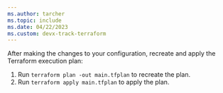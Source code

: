 ```yaml
---
ms.author: tarcher
ms.topic: include
ms.date: 04/22/2023
ms.custom: devx-track-terraform
---
```


After making the changes to your configuration, recreate and apply the Terraform execution plan:

1. Run `terraform plan -out main.tfplan` to recreate the plan.
1. Run `terraform apply main.tfplan` to apply the plan.
